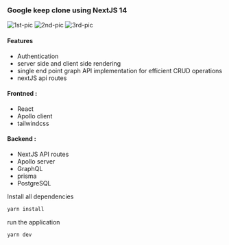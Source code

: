 ### Google keep clone using NextJS 14

![1st-pic]('./screenshots/pic1.png')
![2nd-pic]('./screenshots/pic2.png')
![3rd-pic]('./screenshots/pic3.png')


#### Features
- Authentication
- server side and client side rendering
- single end point graph API implementation for efficient CRUD operations
- nextJS api routes

#### Frontned :
- React
- Apollo client
- tailwindcss

#### Backend :
- NextJS API routes
- Apollo server
- GraphQL
- prisma
- PostgreSQL

Install all dependencies
```bash
yarn install
```

run the application
```bash
yarn dev
```
